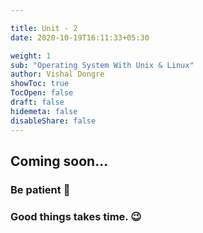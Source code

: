 ```yaml
---

title: Unit - 2 
date: 2020-10-19T16:11:33+05:30

weight: 1
sub: "Operating System With Unix & Linux"
author: Vishal Dongre
showToc: true
TocOpen: false
draft: false
hidemeta: false
disableShare: false
---
```





## Coming soon...

### Be patient 🙂
### Good things takes time. 😉
